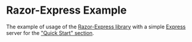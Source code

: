 # Razor-Express Example

The example of usage of the [Razor-Express library](https://github.com/DevelAx/RazorExpress) with a simple [Express](https://expressjs.com/) server for the ["Quick Start" section](https://github.com/DevelAx/RazorExpress/blob/master/README.md#nodejs--express-example).
